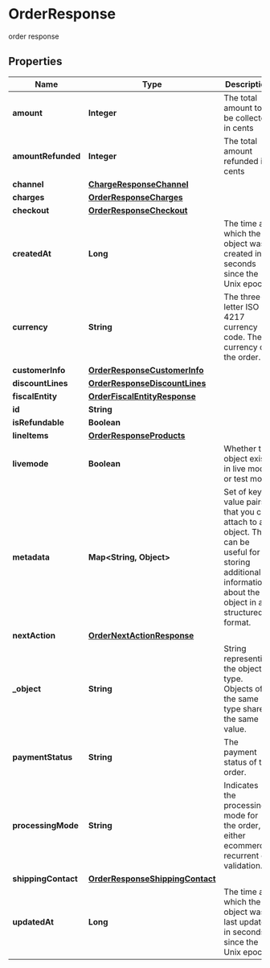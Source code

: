 

# OrderResponse

order response

## Properties

| Name | Type | Description | Notes |
|------------ | ------------- | ------------- | -------------|
|**amount** | **Integer** | The total amount to be collected in cents |  [optional] |
|**amountRefunded** | **Integer** | The total amount refunded in cents |  [optional] |
|**channel** | [**ChargeResponseChannel**](ChargeResponseChannel.md) |  |  [optional] |
|**charges** | [**OrderResponseCharges**](OrderResponseCharges.md) |  |  [optional] |
|**checkout** | [**OrderResponseCheckout**](OrderResponseCheckout.md) |  |  [optional] |
|**createdAt** | **Long** | The time at which the object was created in seconds since the Unix epoch |  [optional] |
|**currency** | **String** | The three-letter ISO 4217 currency code. The currency of the order. |  [optional] |
|**customerInfo** | [**OrderResponseCustomerInfo**](OrderResponseCustomerInfo.md) |  |  [optional] |
|**discountLines** | [**OrderResponseDiscountLines**](OrderResponseDiscountLines.md) |  |  [optional] |
|**fiscalEntity** | [**OrderFiscalEntityResponse**](OrderFiscalEntityResponse.md) |  |  [optional] |
|**id** | **String** |  |  [optional] |
|**isRefundable** | **Boolean** |  |  [optional] |
|**lineItems** | [**OrderResponseProducts**](OrderResponseProducts.md) |  |  [optional] |
|**livemode** | **Boolean** | Whether the object exists in live mode or test mode |  [optional] |
|**metadata** | **Map&lt;String, Object&gt;** | Set of key-value pairs that you can attach to an object. This can be useful for storing additional information about the object in a structured format. |  [optional] |
|**nextAction** | [**OrderNextActionResponse**](OrderNextActionResponse.md) |  |  [optional] |
|**_object** | **String** | String representing the object’s type. Objects of the same type share the same value. |  [optional] |
|**paymentStatus** | **String** | The payment status of the order. |  [optional] |
|**processingMode** | **String** | Indicates the processing mode for the order, either ecommerce, recurrent or validation. |  [optional] |
|**shippingContact** | [**OrderResponseShippingContact**](OrderResponseShippingContact.md) |  |  [optional] |
|**updatedAt** | **Long** | The time at which the object was last updated in seconds since the Unix epoch |  [optional] |



